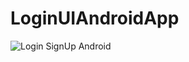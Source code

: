 ﻿# LoginUIAndroidApp
![Login   SignUp Android](https://github.com/user-attachments/assets/ce6fc014-5ab2-43fd-b51a-f07f47d327dd)
